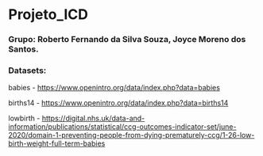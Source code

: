 # Projeto_ICD
### Grupo: Roberto Fernando da Silva Souza, Joyce Moreno dos Santos.
### Datasets:
babies - https://www.openintro.org/data/index.php?data=babies

births14 - https://www.openintro.org/data/index.php?data=births14

lowbirth - https://digital.nhs.uk/data-and-information/publications/statistical/ccg-outcomes-indicator-set/june-2020/domain-1-preventing-people-from-dying-prematurely-ccg/1-26-low-birth-weight-full-term-babies
